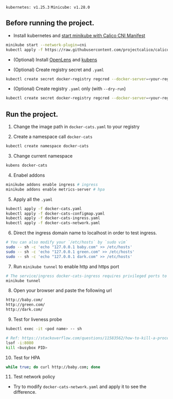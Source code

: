 `kubernetes: v1.25.3` `Minicube: v1.28.0`

## Before running the project.

- Install kubernetes and [start minikube with Calico CNI Manifest](https://projectcalico.docs.tigera.io/getting-started/kubernetes/minikube)
```bash
minikube start --network-plugin=cni
kubectl apply -f https://raw.githubusercontent.com/projectcalico/calico/v3.24.5/manifests/calico.yaml
```
- (Optional) Install [OpenLens](https://github.com/MuhammedKalkan/OpenLens) and [kubens](https://github.com/ahmetb/kubectx)

- (Optional) Create registry secret and `.yaml`
```bash
kubectl create secret docker-registry regcred --docker-server=<your-registry-server> --docker-username=<your-name> --docker-password=<your-pword> --docker-email=<your-email> --output=yaml > <your-yaml-filename>
```

- (Optional) Create registry `.yaml` only (with `--dry-run`)
```bash
kubectl create secret docker-registry regcred --docker-server=<your-registry-server> --docker-username=<your-name> --docker-password=<your-pword> --docker-email=<your-email> --dry-run=client --output=yaml > <your-yaml-filename>
```

## Run the project.
1. Change the image path in `docker-cats.yaml` to your registry

2. Create a namespace call `docker-cats`
```bash
kubectl create namespace docker-cats
```

3. Change current namespace
```bash
kubens docker-cats
```

4. Enabel addons
```bash
minikube addons enable ingress # ingress
minikube addons enable metrics-server # hpa
```

5. Apply all the `.yaml`
```bash
kubectl apply -f docker-cats.yaml
kubectl apply -f docker-cats-configmap.yaml
kubectl apply -f docker-cats-ingress.yaml
kubectl apply -f docker-cats-network.yaml
```

6. Direct the ingress domain name to localhost in order to test ingress.
```bash
# You can also modify your `/etc/hosts` by `sudo vim`
sudo -- sh -c 'echo "127.0.0.1 baby.com" >> /etc/hosts'
sudo -- sh -c 'echo "127.0.0.1 green.com" >> /etc/hosts'
sudo -- sh -c 'echo "127.0.0.1 dark.com" >> /etc/hosts'
```

7. Run `minikube tunnel` to enable http and https port
```bash
# The service/ingress docker-cats-ingress requires privileged ports to be exposed: [80 443]
minikube tunnel
```

8. Open your browser and paste the following url
```bash
http://baby.com/
http://green.com/
http://dark.com/
```

9. Test for liveness probe
```bash
kubectl exec -it <pod name> -- sh

# Ref: https://stackoverflow.com/questions/11583562/how-to-kill-a-process-running-on-particular-port-in-linux
lsof -i:8080
kill <busybox PID>
```

10. Test for HPA
```bash
while true; do curl http://baby.com; done
```

11. Test network policy
- Try to modify `docker-cats-network.yaml` and apply it to see the difference.
